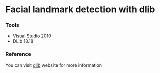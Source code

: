 # Facial landmark detection with dlib

### Tools
* Visual Studio 2010
* DLib 18.18

### Reference
You can visit [dlib](http://dlib.net/imaging.html#shape_predictor) website for more information
